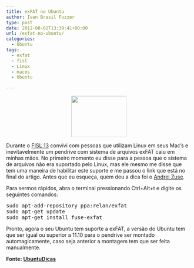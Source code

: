 ```yaml
---
title: exFAT no Ubuntu
author: Ivan Brasil Fuzzer
type: post
date: 2012-08-02T13:39:41+00:00
url: /exfat-no-ubuntu/
categories:
  - Ubuntu
tags:
  - exfat
  - fisl
  - Linux
  - macos
  - Ubuntu

---
```

<p style="text-align: center;">
  <a href="http://www.ubuntero.com.br/wp-content/uploads/2012/08/antes-depois-33.jpg"><img class="alignnone size-thumbnail wp-image-3810" title="antes e depois(ex gorda)" src="http://www.ubuntero.com.br/wp-content/uploads/2012/08/antes-depois-33-150x112.jpg" alt="" width="150" height="112" /></a>
</p>

Durante o [FISL 13][1] convivi com pessoas que utilizam Linux em seus Mac&#8217;s e inevitavelmente um pendrive com sistema de arquivos exFAT caiu em minhas mãos. No primeiro momento eu disse para a pessoa que o sistema de arquivos não era suportado pelo Linux, mas ele mesmo me disse que tem uma maneira de habilitar este suporte e me passou o link que está no final do artigo. Antes que eu esqueça, quem deu a dica foi o [Andrei Zuse][2].

Para sermos rápidos, abra o terminal pressionando Ctrl+Alt+t e digite os seguintes comandos:

<pre class="brush:shell">sudo apt-add-repository ppa:relan/exfat
sudo apt-get update
sudo apt-get install fuse-exfat</pre>

Pronto, agora o seu Ubuntu tem suporte a exFAT, a versão do Ubuntu tem que ser igual ou superior a 11.10 para o pendrive ser montado automagicamente, caso seja anterior a montagem tem que ser feita manualmente.

**Fonte: [UbuntuDicas][3]**

 [1]: http://fisl.org.br/13/
 [2]: https://www.facebook.com/andrei.j.zuse
 [3]: http://www.ubuntudicas.com.br/blog/2012/01/como-habilitar-exfat-no-ubuntu/